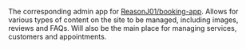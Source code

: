 The corresponding admin app for [ReasonJ01/booking-app](https://github.com/ReasonJ01/booking-app).
Allows for various types of content on the site to be managed, including images, reviews and FAQs.
Will also be the main place for managing services, customers and appointments.
